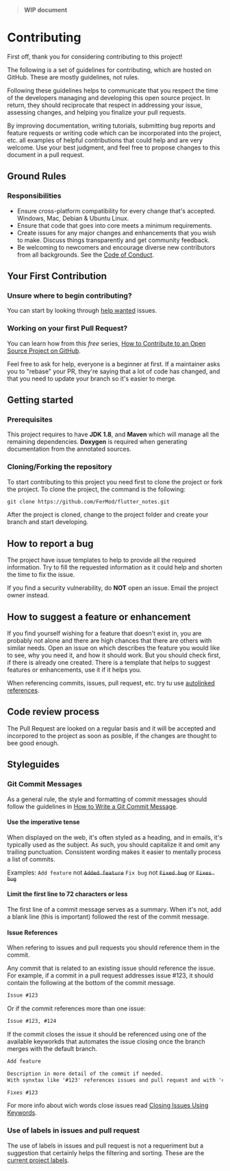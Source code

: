 > **WIP document**
# Contributing

First off, thank you for considering contributing to this project!

The following is a set of guidelines for contributing, which are hosted on GitHub. These are mostly guidelines, not rules.

Following these guidelines helps to communicate that you respect the time of the developers managing and developing this open source project.
In return, they should reciprocate that respect in addressing your issue, assessing changes, and helping you finalize your pull requests.

By improving documentation, writing tutorials, submitting bug reports and feature requests or writing code which can be incorporated into the project, etc. all examples of helpful contributions that could help and are very welcome.
Use your best judgment, and feel free to propose changes to this document in a pull request.

## Ground Rules

### Responsibilities

- Ensure cross-platform compatibility for every change that's accepted. Windows, Mac, Debian & Ubuntu Linux.
- Ensure that code that goes into core meets a minimum requirements.
- Create issues for any major changes and enhancements that you wish to make. Discuss things transparently and get community feedback.
- Be welcoming to newcomers and encourage diverse new contributors from all backgrounds. See the [Code of Conduct](CODE_OF_CONDUCT.md).

## Your First Contribution

### Unsure where to begin contributing?

You can start by looking through [help wanted](https://github.com/FerMod/flutter_notes/labels/help%20wanted) issues.

### Working on your first Pull Request?

You can learn how from this *free* series, [How to Contribute to an Open Source Project on GitHub](https://egghead.io/series/how-to-contribute-to-an-open-source-project-on-github).

Feel free to ask for help, everyone is a beginner at first.
If a maintainer asks you to "rebase" your PR, they're saying that a lot of code has changed, and that you need to update your branch so it's easier to merge.

## Getting started

### Prerequisites

This project requires to have **JDK 1.8**, and **Maven** which will manage all the remaining dependencies. **Doxygen** is required when generating documentation from the annotated sources.

### Cloning/Forking the repository

To start contributing to this project you need first to clone the project or fork the project. To clone the project, the command is the following:

```tex
git clone https://github.com/FerMod/flutter_notes.git
```

After the project is cloned, change to the project folder and create your branch and start developing.

## How to report a bug

The project have issue templates to help to provide all the required information. Try to fill the requested information as it could help and shorten the time to fix the issue.

If you find a security vulnerability, do **NOT** open an issue. Email the project owner instead.

## How to suggest a feature or enhancement

If you find yourself wishing for a feature that doesn't exist in, you are probably not alone and there are high chances that there are others with similar needs. Open an issue on which describes the feature you would like to see, why you need it, and how it should work. But you should check first, if there is already one created.
There is a template that helps to suggest features or enhancements, use it if it helps you.

When referencing commits, issues, pull request, etc. try tu use [autolinked references](https://help.github.com/en/articles/autolinked-references-and-urls).

## Code review process

The Pull Request are looked on a regular basis and it will be accepted and incorpored to the project as soon as posible, if the changes are thought to bee good enough.

## Styleguides

### Git Commit Messages

As a general rule, the style and formatting of commit messages should follow the guidelines in [How to Write a Git Commit Message](https://chris.beams.io/posts/git-commit/).

#### Use the imperative tense

When displayed on the web, it's often styled as a heading, and in emails, it's typically used as the subject. As such, you should capitalize it and omit any trailing punctuation. Consistent wording makes it easier to mentally process a list of commits.

Examples:
`Add feature` not ~~`Added feature`~~
`Fix bug` not ~~`Fixed bug`~~ or ~~`Fixes bug`~~

#### Limit the first line to 72 characters or less

The first line of a commit message serves as a summary. When it's not, add a blank line (this is important) followed the rest of the commit message.

#### Issue References

When refering to issues and pull requests you should reference them in the commit.

Any commit that is related to an existing issue should reference the issue. For example, if a commit in a pull request addresses issue #123, it should contain the following at the bottom of the commit message.

```tex
Issue #123
```

Or if the commit references more than one issue:

```tex
Issue #123, #124
```

If the commit closes the issue it should be referenced using one of the available keyworkds that automates the issue closing once the branch merges with the default branch.

```tex
Add feature

Description in more detail of the commit if needed.
With synxtax like '#123' references issues and pull request and with 'close #123', can autoclose them.

Fixes #123
```

For more info about wich words close issues read [Closing Issues Using Keywords](https://help.github.com/en/articles/closing-issues-using-keywords).

### Use of labels in issues and pull request

The use of labels in issues and pull request is not a requeriment but a suggestion that certainly helps the filtering and sorting.
These are the [current project labels](https://github.com/FerMod/flutter_notes/labels).
